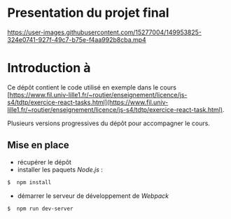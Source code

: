# Presentation du projet final
https://user-images.githubusercontent.com/15277004/149953825-324e0741-927f-49c7-b75e-f4aa992b8cba.mp4

# Introduction à

Ce dépôt contient le code utilisé en exemple dans le cours [https://www.fil.univ-lille1.fr/~routier/enseignement/licence/js-s4/tdtp/exercice-react-tasks.html](https://www.fil.univ-lille1.fr/~routier/enseignement/licence/js-s4/tdtp/exercice-react-task.html).

Plusieurs versions progressives du dépôt pour accompagner le cours.

## Mise en place
 * récupérer le dépôt  
 * installer les paquets *Node.js* :
  ```bash
  $  npm install
  ```
  * démarrer le serveur de développement de *Webpack*
  ```bash
  $  npm run dev-server
  ```
